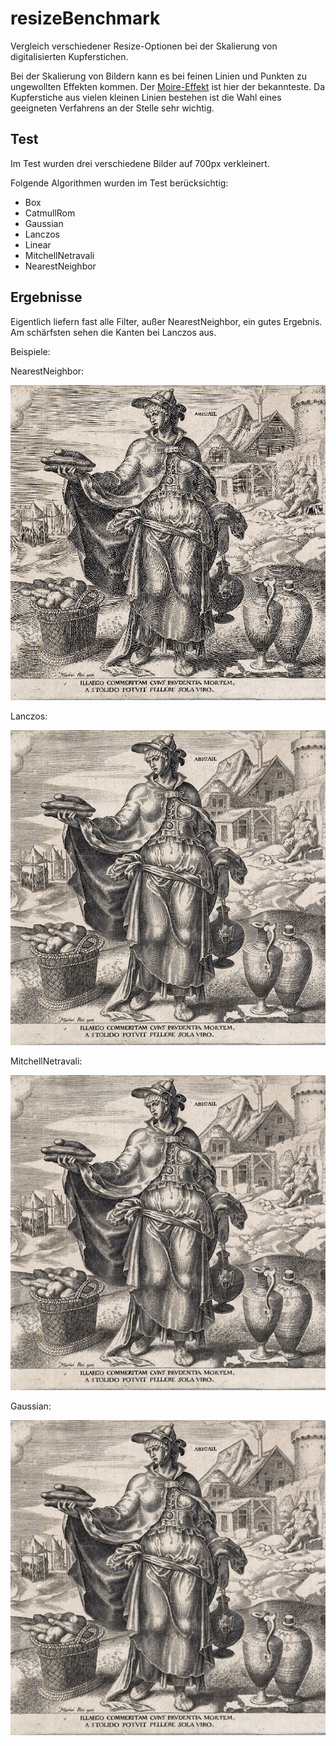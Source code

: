 # resizeBenchmark

Vergleich verschiedener Resize-Optionen bei der Skalierung von digitalisierten Kupferstichen.

Bei der Skalierung von Bildern kann es bei feinen Linien und Punkten zu ungewollten Effekten kommen. Der [Moire-Effekt](https://de.wikipedia.org/wiki/Moir%C3%A9-Effekt) ist hier der bekannteste. Da Kupferstiche aus vielen kleinen Linien bestehen ist die Wahl eines geeigneten Verfahrens an der Stelle sehr wichtig. 

## Test

Im Test wurden drei verschiedene Bilder auf 700px verkleinert. 

Folgende Algorithmen wurden im Test berücksichtig:

* Box
* CatmullRom
* Gaussian
* Lanczos
* Linear
* MitchellNetravali
* NearestNeighbor

## Ergebnisse

Eigentlich liefern fast alle Filter, außer NearestNeighbor, ein gutes Ergebnis. Am schärfsten sehen die Kanten bei Lanczos aus.

Beispiele:

NearestNeighbor:

![NearestNeighbor](./goresize/out/test1.jpg/NearestNeighbor_test1.jpg)

Lanczos:

![NearestNeighbor](./goresize/out/test1.jpg/Lanczos_test1.jpg)

MitchellNetravali:

![NearestNeighbor](./goresize/out/test1.jpg/MitchellNetravali_test1.jpg)

Gaussian:

![NearestNeighbor](./goresize/out/test1.jpg/Gaussian_test1.jpg)
